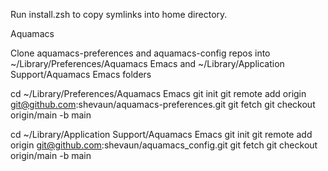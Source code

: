 Run install.zsh to copy symlinks into home directory.

Aquamacs

Clone aquamacs-preferences and aquamacs-config repos into ~/Library/Preferences/Aquamacs Emacs and ~/Library/Application Support/Aquamacs Emacs folders

cd ~/Library/Preferences/Aquamacs Emacs
git init
git remote add origin git@github.com:shevaun/aquamacs-preferences.git
git fetch
git checkout origin/main -b main


cd ~/Library/Application Support/Aquamacs Emacs
git init
git remote add origin git@github.com:shevaun/aquamacs_config.git
git fetch
git checkout origin/main -b main
